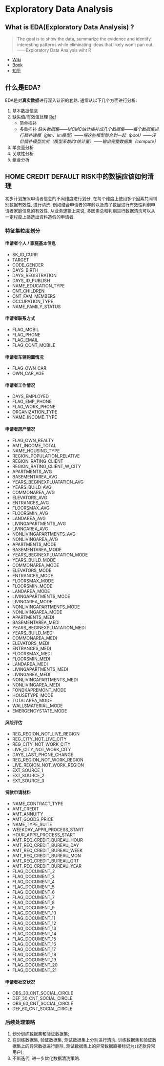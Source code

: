 # Exploratory Data Analysis

## What is EDA(Exploratory Data Analysis) ?

> The goal is to show the data, summarize the evidence and identify interesting patterns while eliminating ideas that likely won’t pan out.　　——Exploratory Data Analysis wiht R

- [Wiki](https://en.wikipedia.org/wiki/Exploratory_data_analysis)
- [Book](http://theta.edu.pl/wp-content/uploads/2012/10/exploratorydataanalysis_tukey.pdf)
- [知乎](https://zhuanlan.zhihu.com/p/29364225)

## 什么是EDA?

EDA是对**真实数据**进行深入认识的套路. 通常从以下几个方面进行分析:

1. 基本数据信息
2. 缺失值/有效值处理 [Ref](https://zhuanlan.zhihu.com/p/32473525)
    - 简单插补
    - 多重插补 *缺失数据集——MCMC估计插补成几个数据集——每个数据集进行插补建模（glm、lm模型）——将这些模型整合到一起（pool）——评价插补模型优劣（模型系数的t统计量）——输出完整数据集（compute）*
3. 单变量分析
4. 关联性分析
5. 组合分析

## HOME CREDIT DEFAULT RISK中的数据应该如何清理

初步计划按照申请者信息的不同维度进行划分, 在每个维度上使用多个因素共同判别数据有效性, 进行清洗. 例如结合申请者的年龄以及孩子数目进行有效性判别申请者家庭信息的有效性. 从业务逻辑上来说, 多因素总和判别进行数据清洗可以从一定程度上筛选出资料造假的申请者.

### 特征集粒度划分

#### 申请者个人 / 家庭基本信息

- SK_ID_CURR
- TARGET
- CODE_GENDER
- DAYS_BIRTH
- DAYS_REGISTRATION
- DAYS_ID_PUBLISH
- NAME_EDUCATION_TYPE
- CNT_CHILDREN
- CNT_FAM_MEMBERS
- OCCUPATION_TYPE
- NAME_FAMILY_STATUS

#### 申请者联系方式

- FLAG_MOBIL
- FLAG_PHONE
- FLAG_EMAIL
- FLAG_CONT_MOBILE

#### 申请者车辆购置情况

- FLAG_OWN_CAR
- OWN_CAR_AGE

#### 申请者工作情况

- DAYS_EMPLOYED
- FLAG_EMP_PHONE
- FLAG_WORK_PHONE
- ORGANIZATION_TYPE
- NAME_INCOME_TYPE

#### 申请者房产情况

- FLAG_OWN_REALTY
- AMT_INCOME_TOTAL
- NAME_HOUSING_TYPE
- REGION_POPULATION_RELATIVE
- REGION_RATING_CLIENT
- REGION_RATING_CLIENT_W_CITY
- APARTMENTS_AVG
- BASEMENTAREA_AVG
- YEARS_BEGINEXPLUATATION_AVG
- YEARS_BUILD_AVG
- COMMONAREA_AVG
- ELEVATORS_AVG
- ENTRANCES_AVG
- FLOORSMAX_AVG
- FLOORSMIN_AVG
- LANDAREA_AVG
- LIVINGAPARTMENTS_AVG
- LIVINGAREA_AVG
- NONLIVINGAPARTMENTS_AVG
- NONLIVINGAREA_AVG
- APARTMENTS_MODE
- BASEMENTAREA_MODE
- YEARS_BEGINEXPLUATATION_MODE
- YEARS_BUILD_MODE
- COMMONAREA_MODE
- ELEVATORS_MODE
- ENTRANCES_MODE
- FLOORSMAX_MODE
- FLOORSMIN_MODE
- LANDAREA_MODE
- LIVINGAPARTMENTS_MODE
- LIVINGAREA_MODE
- NONLIVINGAPARTMENTS_MODE
- NONLIVINGAREA_MODE
- APARTMENTS_MEDI
- BASEMENTAREA_MEDI
- YEARS_BEGINEXPLUATATION_MEDI
- YEARS_BUILD_MEDI
- COMMONAREA_MEDI
- ELEVATORS_MEDI
- ENTRANCES_MEDI
- FLOORSMAX_MEDI
- FLOORSMIN_MEDI
- LANDAREA_MEDI
- LIVINGAPARTMENTS_MEDI
- LIVINGAREA_MEDI
- NONLIVINGAPARTMENTS_MEDI
- NONLIVINGAREA_MEDI
- FONDKAPREMONT_MODE
- HOUSETYPE_MODE
- TOTALAREA_MODE
- WALLSMATERIAL_MODE
- EMERGENCYSTATE_MODE

#### 风险评估

- REG_REGION_NOT_LIVE_REGION
- REG_CITY_NOT_LIVE_CITY
- REG_CITY_NOT_WORK_CITY
- LIVE_CITY_NOT_WORK_CITY
- DAYS_LAST_PHONE_CHANGE
- REG_REGION_NOT_WORK_REGION
- LIVE_REGION_NOT_WORK_REGION
- EXT_SOURCE_1
- EXT_SOURCE_2
- EXT_SOURCE_3

#### 贷款申请材料

- NAME_CONTRACT_TYPE
- AMT_CREDIT
- AMT_ANNUITY
- AMT_GOODS_PRICE
- NAME_TYPE_SUITE
- WEEKDAY_APPR_PROCESS_START
- HOUR_APPR_PROCESS_START
- AMT_REQ_CREDIT_BUREAU_HOUR
- AMT_REQ_CREDIT_BUREAU_DAY
- AMT_REQ_CREDIT_BUREAU_WEEK
- AMT_REQ_CREDIT_BUREAU_MON
- AMT_REQ_CREDIT_BUREAU_QRT
- AMT_REQ_CREDIT_BUREAU_YEAR
- FLAG_DOCUMENT_2
- FLAG_DOCUMENT_3
- FLAG_DOCUMENT_4
- FLAG_DOCUMENT_5
- FLAG_DOCUMENT_6
- FLAG_DOCUMENT_7
- FLAG_DOCUMENT_8
- FLAG_DOCUMENT_9
- FLAG_DOCUMENT_10
- FLAG_DOCUMENT_11
- FLAG_DOCUMENT_12
- FLAG_DOCUMENT_13
- FLAG_DOCUMENT_14
- FLAG_DOCUMENT_15
- FLAG_DOCUMENT_16
- FLAG_DOCUMENT_17
- FLAG_DOCUMENT_18
- FLAG_DOCUMENT_19
- FLAG_DOCUMENT_20
- FLAG_DOCUMENT_21

#### 申请者社交状况

- OBS_30_CNT_SOCIAL_CIRCLE
- DEF_30_CNT_SOCIAL_CIRCLE
- OBS_60_CNT_SOCIAL_CIRCLE
- DEF_60_CNT_SOCIAL_CIRCLE

### 后续处理策略

1. 划分训练数据集和验证数据集;
2. 在训练数据集, 验证数据集, 测试数据集上分别进行清洗. 训练数据集和验证数据集上的异常数据进行删除, 测试数据集上的异常数据直接标记为`1`(还款异常用户);
3. 不断迭代, 进一步优化数据清洗策略.